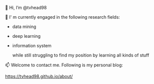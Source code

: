 👋 Hi, I’m @tvhead98

👀 I' m currently engaged in the following research fields:
- data mining
- deep learning
- information system

  while still struggling to find my position by learning all kinds of stuff

📫 Welcome to contact me. Following is my personal blog:

  https://tvhead98.github.io/about/
